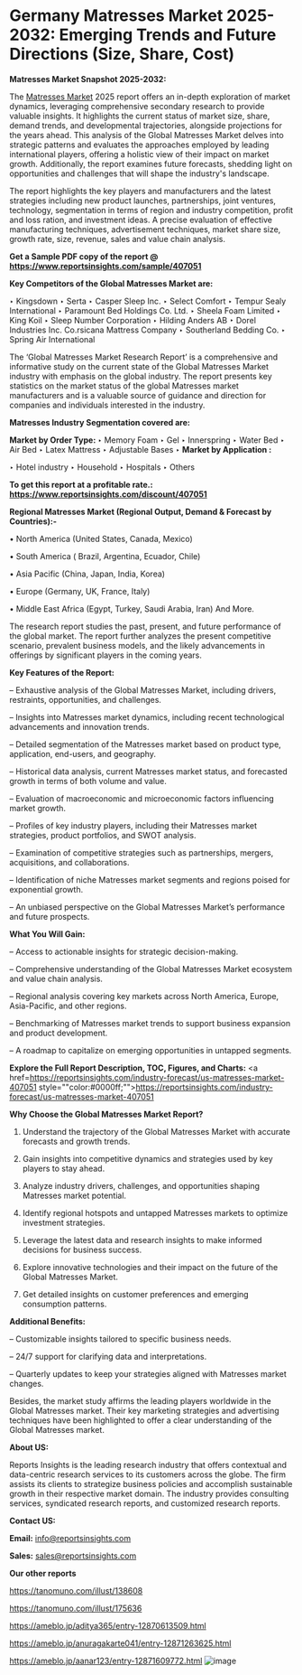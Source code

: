 # Germany Matresses Market 2025-2032: Emerging Trends and Future Directions (Size, Share, Cost)

<strong>Matresses Market Snapshot 2025-2032:</strong>

The <a href=https://www.reportsinsights.com/sample/407051>Matresses Market</a> 2025 report offers an in-depth exploration of market dynamics, leveraging comprehensive secondary research to provide valuable insights. It highlights the current status of market size, share, demand trends, and developmental trajectories, alongside projections for the years ahead. This analysis of the Global Matresses Market delves into strategic patterns and evaluates the approaches employed by leading international players, offering a holistic view of their impact on market growth. Additionally, the report examines future forecasts, shedding light on opportunities and challenges that will shape the industry's landscape.

The report highlights the key players and manufacturers and the latest strategies including new product launches, partnerships, joint ventures, technology, segmentation in terms of region and industry competition, profit and loss ration, and investment ideas. A precise evaluation of effective manufacturing techniques, advertisement techniques, market share size, growth rate, size, revenue, sales and value chain analysis.

<strong>Get a Sample PDF copy of the report @ <a href=https://www.reportsinsights.com/sample/407051 style=color:#0000ff;>https://www.reportsinsights.com/sample/407051</a></strong>

<strong>Key Competitors of the Global Matresses Market are:</strong>

‣ Kingsdown
‣ Serta
‣ Casper Sleep Inc.
‣ Select Comfort
‣ Tempur Sealy International
‣ Paramount Bed Holdings Co. Ltd.
‣ Sheela Foam Limited
‣ King Koil
‣ Sleep Number Corporation
‣ Hilding Anders AB
‣ Dorel Industries Inc. Co.rsicana Mattress Company
‣ Southerland Bedding Co.
‣ Spring Air International

The ‘Global Matresses Market Research Report’ is a comprehensive and informative study on the current state of the Global Matresses Market industry with emphasis on the global industry. The report presents key statistics on the market status of the global Matresses market manufacturers and is a valuable source of guidance and direction for companies and individuals interested in the industry.

<strong>Matresses Industry Segmentation covered are:</strong>

<strong>Market by Order Type: </strong>
‣ Memory Foam
‣ Gel
‣ Innerspring
‣ Water Bed
‣ Air Bed
‣ Latex Mattress
‣ Adjustable Bases
‣ 
<strong>Market by Application :</strong>

‣ Hotel industry
‣ Household
‣ Hospitals
‣ Others

<strong>To get this report at a profitable rate.: <a href=https://www.reportsinsights.com/discount/407051 style=color:#0000ff;>https://www.reportsinsights.com/discount/407051</a></strong>

<strong>Regional Matresses Market (Regional Output, Demand &amp; Forecast by Countries):-</strong>

• North America (United States, Canada, Mexico)

• South America ( Brazil, Argentina, Ecuador, Chile)

• Asia Pacific (China, Japan, India, Korea)

• Europe (Germany, UK, France, Italy)

• Middle East Africa (Egypt, Turkey, Saudi Arabia, Iran) And More.

The research report studies the past, present, and future performance of the global market. The report further analyzes the present competitive scenario, prevalent business models, and the likely advancements in offerings by significant players in the coming years.

<strong>Key Features of the Report:</strong>

– Exhaustive analysis of the Global Matresses Market, including drivers, restraints, opportunities, and challenges.

– Insights into Matresses market dynamics, including recent technological advancements and innovation trends.

– Detailed segmentation of the Matresses market based on product type, application, end-users, and geography.

– Historical data analysis, current Matresses market status, and forecasted growth in terms of both volume and value.

– Evaluation of macroeconomic and microeconomic factors influencing market growth.

– Profiles of key industry players, including their Matresses market strategies, product portfolios, and SWOT analysis.

– Examination of competitive strategies such as partnerships, mergers, acquisitions, and collaborations.

– Identification of niche Matresses market segments and regions poised for exponential growth.

– An unbiased perspective on the Global Matresses Market’s performance and future prospects.

<strong>What You Will Gain:</strong>

– Access to actionable insights for strategic decision-making.

– Comprehensive understanding of the Global Matresses Market ecosystem and value chain analysis.

– Regional analysis covering key markets across North America, Europe, Asia-Pacific, and other regions.

– Benchmarking of Matresses market trends to support business expansion and product development.

– A roadmap to capitalize on emerging opportunities in untapped segments.

<strong>Explore the Full Report Description, TOC, Figures, and Charts:</strong>
<a href=https://reportsinsights.com/industry-forecast/us-matresses-market-407051 style=""color:#0000ff;"">https://reportsinsights.com/industry-forecast/us-matresses-market-407051</a>

<strong>Why Choose the Global Matresses Market Report?</strong>

1. Understand the trajectory of the Global Matresses Market with accurate forecasts and growth trends.

2. Gain insights into competitive dynamics and strategies used by key players to stay ahead.

3. Analyze industry drivers, challenges, and opportunities shaping Matresses market potential.

4. Identify regional hotspots and untapped Matresses markets to optimize investment strategies.

5. Leverage the latest data and research insights to make informed decisions for business success.

6. Explore innovative technologies and their impact on the future of the Global Matresses Market.

7. Get detailed insights on customer preferences and emerging consumption patterns.

<strong>Additional Benefits:</strong>

– Customizable insights tailored to specific business needs.

– 24/7 support for clarifying data and interpretations.

– Quarterly updates to keep your strategies aligned with Matresses market changes.

Besides, the market study affirms the leading players worldwide in the Global Matresses market. Their key marketing strategies and advertising techniques have been highlighted to offer a clear understanding of the Global Matresses market.

<strong><strong>About US</strong>:</strong>

Reports Insights is the leading research industry that offers contextual and data-centric research services to its customers across the globe. The firm assists its clients to strategize business policies and accomplish sustainable growth in their respective market domain. The industry provides consulting services, syndicated research reports, and customized research reports.

<strong>Contact US:</strong>

<p class=><b>Email:</b> <a href=mailto:info@reportsinsights.com>info@reportsinsights.com</a></p>
<p class=><b>Sales:</b> <a href=mailto:sales@reportsinsights.com>sales@reportsinsights.com</a></p>

<strong>Our other reports</strong>

<a href=https://tanomuno.com/illust/138608>https://tanomuno.com/illust/138608</a>

<a href=https://tanomuno.com/illust/175636>https://tanomuno.com/illust/175636</a>

<a href=https://ameblo.jp/aditya365/entry-12870613509.html>https://ameblo.jp/aditya365/entry-12870613509.html</a>

<a href=https://ameblo.jp/anuragakarte041/entry-12871263625.html>https://ameblo.jp/anuragakarte041/entry-12871263625.html</a>

<a href=https://ameblo.jp/aanar123/entry-12871609772.html>https://ameblo.jp/aanar123/entry-12871609772.html</a>
![image](https://github.com/user-attachments/assets/46a4d789-99d6-4493-b756-0bbf82cb3531)
